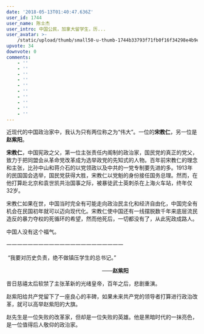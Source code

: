 ```yaml
---
date: '2018-05-13T01:40:47.636Z'
user_id: 1744
user_name: 陈士杰
user_intro: 中国公民，加拿大留学生，历...
user_avatar: >-
    /static/upload/thumb/small50-u-thumb-1744b33793f71fb0f16f34298e4b9ea5b3029c60d1bc.png
upvote: 34
downvote: 0
comments:
    - ''
    - ''
    - ''
    - ''
    - ''
    - ''
    - ''
    - ''
    - ''
    - ''
---
```


近现代的中国政治家中，我认为只有两位称之为“伟大”。一位的**宋教仁**，另一位是**赵紫阳**。

**宋教仁**，中国宪政之父，第一位主张责任内阁制的政治家，国民党的真正的党父，致力于把同盟会从革命党改革成为选举政党的先知式的人物。百年前宋教仁的理念和主张，比孙中山和蒋介石的以党领政以及中共的一党专制要先进的多。1913年的民国国会选举，国民党获得大胜，宋教仁以党魁的身份接任国务总理。然而，在他打算赴北京和袁世凯共治国事之际，被暴徒武士英刺杀在上海火车站，终年仅32岁。

宋教仁如果在世，中国当时完全有可能走向政治民主化和经济自由化，中国完全有机会在民国初年就可以迈向现代化。宋教仁使中国还有一线摆脱数千年来底层流民造反的暴力夺权的死循环的希望，然而他死后，一切都没有了，从此宪政成路人。

中国人没有这个福气。

一一一一一一一一一一一一一一一一一一一一一一  

 “我要对历史负责，绝不做镇压学生的总书记。”

                                                                ——**赵紫阳**

昔日慈禧太后软禁了主张革新的光绪皇帝，百年之后，悲剧重演。

赵紫阳给共产党留下了一座良心的丰碑，如果未来共产党的领导者打算进行政治改革，就可以高举赵紫阳的大旗。

赵先生是一位失败的改革家，但却是一位失败的英雄。他是黑暗时代的一抹亮色，是一位值得后人敬仰的政治家。
